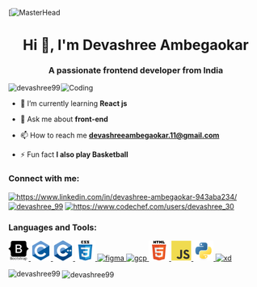 [![MasterHead](https://www.9series.com/img/services/full-stack/best%20Full%20Stack%20development%20company%20in%20India.jpg) 
<h1 align="center">Hi 👋, I'm Devashree Ambegaokar</h1>
<h3 align="center">A passionate frontend developer from India</h3>
<p><img align="right" alt="Coding" width="400" tsrc=”img.freepik.com/premium-vector/developer-programming-computer-creates-software-coding-laptop_530733-2698.jpg"></p>

<p align="left"> <img src="https://komarev.com/ghpvc/?username=devashree99&label=Profile%20views&color=0e75b6&style=flat" alt="devashree99" /> </p>

- 🌱 I’m currently learning **React js**

- 💬 Ask me about **front-end**

- 📫 How to reach me **devashreeambegaokar.11@gmail.com**

- ⚡ Fun fact **I also play Basketball**

<h3 align="left">Connect with me:</h3>
<p align="left">
<a href="https://linkedin.com/in/https://www.linkedin.com/in/devashree-ambegaokar-943aba234/" target="blank"><img align="center" src="https://raw.githubusercontent.com/rahuldkjain/github-profile-readme-generator/master/src/images/icons/Social/linked-in-alt.svg" alt="https://www.linkedin.com/in/devashree-ambegaokar-943aba234/" height="30" width="40" /></a>
<a href="https://instagram.com/devashree_99" target="blank"><img align="center" src="https://raw.githubusercontent.com/rahuldkjain/github-profile-readme-generator/master/src/images/icons/Social/instagram.svg" alt="devashree_99" height="30" width="40" /></a>
<a href="https://www.codechef.com/users/https://www.codechef.com/users/devashree_30" target="blank"><img align="center" src="https://cdn.jsdelivr.net/npm/simple-icons@3.1.0/icons/codechef.svg" alt="https://www.codechef.com/users/devashree_30" height="30" width="40" /></a>
</p>

<h3 align="left">Languages and Tools:</h3>
<p align="left"> <a href="https://getbootstrap.com" target="_blank" rel="noreferrer"> <img src="https://raw.githubusercontent.com/devicons/devicon/master/icons/bootstrap/bootstrap-plain-wordmark.svg" alt="bootstrap" width="40" height="40"/> </a> <a href="https://www.cprogramming.com/" target="_blank" rel="noreferrer"> <img src="https://raw.githubusercontent.com/devicons/devicon/master/icons/c/c-original.svg" alt="c" width="40" height="40"/> </a> <a href="https://www.w3schools.com/cpp/" target="_blank" rel="noreferrer"> <img src="https://raw.githubusercontent.com/devicons/devicon/master/icons/cplusplus/cplusplus-original.svg" alt="cplusplus" width="40" height="40"/> </a> <a href="https://www.w3schools.com/css/" target="_blank" rel="noreferrer"> <img src="https://raw.githubusercontent.com/devicons/devicon/master/icons/css3/css3-original-wordmark.svg" alt="css3" width="40" height="40"/> </a> <a href="https://www.figma.com/" target="_blank" rel="noreferrer"> <img src="https://www.vectorlogo.zone/logos/figma/figma-icon.svg" alt="figma" width="40" height="40"/> </a> <a href="https://cloud.google.com" target="_blank" rel="noreferrer"> <img src="https://www.vectorlogo.zone/logos/google_cloud/google_cloud-icon.svg" alt="gcp" width="40" height="40"/> </a> <a href="https://www.w3.org/html/" target="_blank" rel="noreferrer"> <img src="https://raw.githubusercontent.com/devicons/devicon/master/icons/html5/html5-original-wordmark.svg" alt="html5" width="40" height="40"/> </a> <a href="https://developer.mozilla.org/en-US/docs/Web/JavaScript" target="_blank" rel="noreferrer"> <img src="https://raw.githubusercontent.com/devicons/devicon/master/icons/javascript/javascript-original.svg" alt="javascript" width="40" height="40"/> </a> <a href="https://www.python.org" target="_blank" rel="noreferrer"> <img src="https://raw.githubusercontent.com/devicons/devicon/master/icons/python/python-original.svg" alt="python" width="40" height="40"/> </a> <a href="https://www.adobe.com/products/xd.html" target="_blank" rel="noreferrer"> <img src="https://cdn.worldvectorlogo.com/logos/adobe-xd.svg" alt="xd" width="40" height="40"/> </a> </p>

<p><img align="left" src="https://github-readme-stats.vercel.app/api/top-langs?username=devashree99&show_icons=true&locale=en&layout=compact" alt="devashree99" /></p>

<p>&nbsp;<img align="center" src="https://github-readme-stats.vercel.app/api?username=devashree99&show_icons=true&locale=en" alt="devashree99" /></p>
